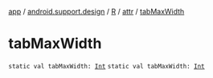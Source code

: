[app](../../../index.md) / [android.support.design](../../index.md) / [R](../index.md) / [attr](index.md) / [tabMaxWidth](.)

# tabMaxWidth

`static val tabMaxWidth: `[`Int`](https://kotlinlang.org/api/latest/jvm/stdlib/kotlin/-int/index.html)
`static val tabMaxWidth: `[`Int`](https://kotlinlang.org/api/latest/jvm/stdlib/kotlin/-int/index.html)